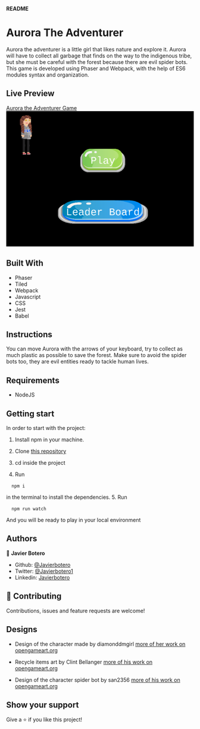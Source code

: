 **README**

# Aurora The Adventurer #

Aurora the adventurer is a little girl that likes nature and explore it. Aurora will have to collect all garbage that finds on the way to the indigenous tribe, but she must be careful with the forest because there are evil spider bots. This game is developed using Phaser and Webpack, with the help of ES6 modules syntax and organization.

## Live Preview

[Aurora the Adventurer Game](https://javierbotero.github.io/AuroraTheAdventurer/)
![Screenshot Adventurer Game](./src/assets/gamePic.png)

## Built With

- Phaser
- Tiled
- Webpack
- Javascript
- CSS
- Jest
- Babel

## Instructions

You can move Aurora with the arrows of your keyboard, try to collect as much plastic as possible to save the forest. Make sure to avoid the spider bots too, they are evil entities ready to tackle human lives.

## Requirements

- NodeJS

## Getting start

In order to start with the project:

1. Install npm in your machine.
2. Clone [this repository](https://github.com/javierbotero/AuroraTheAdventurer.git)
3. cd inside the project

4. Run
```
  npm i
```
in the terminal to install the dependencies.
5. Run
```
  npm run watch
```
And you will be ready to play in your local environment


## Authors

👤 **Javier Botero**

- Github: [@Javierbotero](https://github.com/javierbotero)
- Twitter: [@Javierbotero1](https://twitter.com/Javierboterodev)
- Linkedin: [Javierbotero](https://www.linkedin.com/in/javierboterodev/)


## 🤝 Contributing

Contributions, issues and feature requests are welcome!

## Designs

- Design of the character made by diamonddmgirl
[more of her work on opengameart.org](https://opengameart.org/users/diamonddmgirl)

- Recycle items art by Clint Bellanger
[more of his work on opengameart.org](https://opengameart.org/content/recycle-items-set)

- Design of the character spider bot by san2356
[more of his work on opengameart.org](https://opengameart.org/users/san2356)

## Show your support

Give a ⭐️ if you like this project!